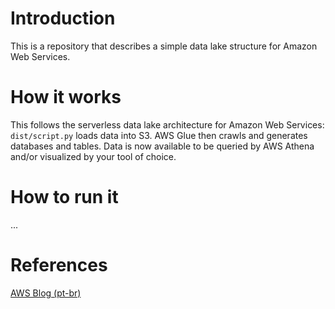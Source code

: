 # Introduction

This is a repository that describes a simple data lake structure for Amazon Web Services.

# How it works

This follows the serverless data lake architecture for Amazon Web Services: `dist/script.py` loads data into S3. AWS Glue then crawls and generates databases and tables. Data is now available to be queried by AWS Athena and/or visualized by your tool of choice.

# How to run it

...

# References

[AWS Blog (pt-br)](https://aws.amazon.com/pt/blogs/aws-brasil/usando-python-shell-e-pandas-no-aws-glue-para-processar-datasets-pequenos-e-medios/)